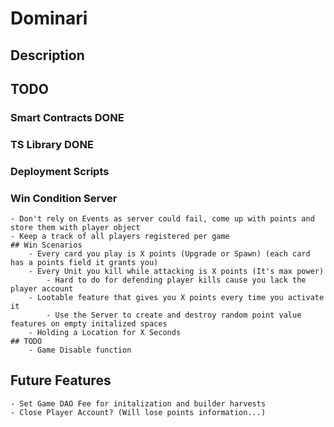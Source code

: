# Dominari

## Description

## TODO
### Smart Contracts     DONE
### TS Library          DONE
### Deployment Scripts
### Win Condition Server
    - Don't rely on Events as server could fail, come up with points and store them with player object
    - Keep a track of all players registered per game
    ## Win Scenarios
        - Every card you play is X points (Upgrade or Spawn) (each card has a points field it grants you)
        - Every Unit you kill while attacking is X points (It's max power)
            - Hard to do for defending player kills cause you lack the player account
        - Lootable feature that gives you X points every time you activate it
            - Use the Server to create and destroy random point value features on empty initalized spaces
        - Holding a Location for X Seconds
    ## TODO
        - Game Disable function

## Future Features
    - Set Game DAO Fee for initalization and builder harvests
    - Close Player Account? (Will lose points information...)